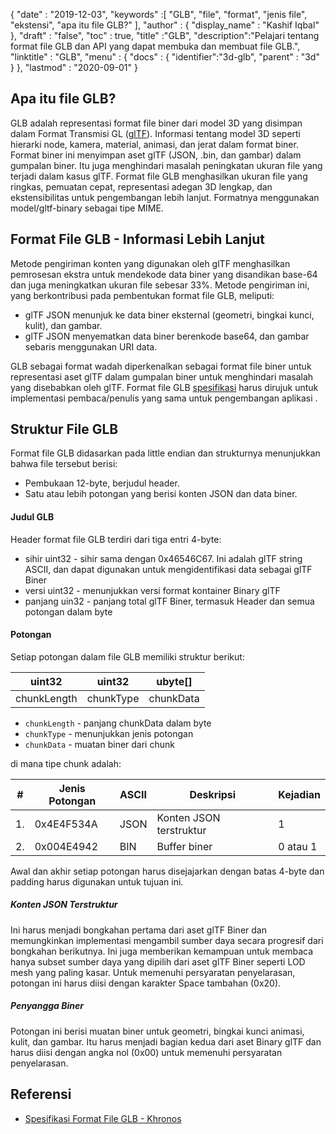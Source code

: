 {
  "date" : "2019-12-03",
  "keywords" :[ "GLB", "file", "format", "jenis file", "ekstensi", "apa itu file GLB?" ],
  "author" : {
    "display_name" : "Kashif Iqbal"
},
  "draft" : "false",
  "toc" : true,
  "title" :"GLB",
  "description":"Pelajari tentang format file GLB dan API yang dapat membuka dan membuat file GLB.",
  "linktitle" : "GLB",
  "menu" : {
    "docs" : {
      "identifier":"3d-glb",
      "parent" : "3d"
}
},
  "lastmod" : "2020-09-01"
}

## Apa itu file GLB?

GLB adalah representasi format file biner dari model 3D yang disimpan dalam Format Transmisi GL ([glTF](/id/3d/gltf/)). Informasi tentang model 3D seperti hierarki node, kamera, material, animasi, dan jerat dalam format biner. Format biner ini menyimpan aset glTF (JSON, .bin, dan gambar) dalam gumpalan biner. Itu juga menghindari masalah peningkatan ukuran file yang terjadi dalam kasus glTF. Format file GLB menghasilkan ukuran file yang ringkas, pemuatan cepat, representasi adegan 3D lengkap, dan ekstensibilitas untuk pengembangan lebih lanjut. Formatnya menggunakan model/gltf-binary sebagai tipe MIME.

## Format File GLB - Informasi Lebih Lanjut

Metode pengiriman konten yang digunakan oleh glTF menghasilkan pemrosesan ekstra untuk mendekode data biner yang disandikan base-64 dan juga meningkatkan ukuran file sebesar 33%. Metode pengiriman ini, yang berkontribusi pada pembentukan format file GLB, meliputi:

* glTF JSON menunjuk ke data biner eksternal (geometri, bingkai kunci, kulit), dan gambar.
* glTF JSON menyematkan data biner berenkode base64, dan gambar sebaris menggunakan URI data.

GLB sebagai format wadah diperkenalkan sebagai format file biner untuk representasi aset glTF dalam gumpalan biner untuk menghindari masalah yang disebabkan oleh glTF. Format file GLB [spesifikasi](https://github.com/KhronosGroup/glTF/tree/main/specification/2.0#glb-file-format-specification) harus dirujuk untuk implementasi pembaca/penulis yang sama untuk pengembangan aplikasi .

## Struktur File GLB

Format file GLB didasarkan pada little endian dan strukturnya menunjukkan bahwa file tersebut berisi:

* Pembukaan 12-byte, berjudul header.
* Satu atau lebih potongan yang berisi konten JSON dan data biner.

#### Judul GLB

Header format file GLB terdiri dari tiga entri 4-byte:

* sihir uint32 - sihir sama dengan 0x46546C67. Ini adalah glTF string ASCII, dan dapat digunakan untuk mengidentifikasi data sebagai glTF Biner
* versi uint32 - menunjukkan versi format kontainer Binary glTF
* panjang uin32 - panjang total glTF Biner, termasuk Header dan semua potongan dalam byte

#### Potongan

Setiap potongan dalam file GLB memiliki struktur berikut:

|uint32|uint32|ubyte[]
---|---|---|
|chunkLength|chunkType|chunkData

* `chunkLength` - panjang chunkData dalam byte
* `chunkType` - menunjukkan jenis potongan
* `chunkData` - muatan biner dari chunk

di mana tipe chunk adalah:

|# |Jenis Potongan|ASCII|Deskripsi|Kejadian
---|---|---|---|---|
|1.|0x4E4F534A|JSON|Konten JSON terstruktur|1
|2.|0x004E4942|BIN|Buffer biner|0 atau 1

Awal dan akhir setiap potongan harus disejajarkan dengan batas 4-byte dan padding harus digunakan untuk tujuan ini.

##### Konten JSON Terstruktur

Ini harus menjadi bongkahan pertama dari aset glTF Biner dan memungkinkan implementasi mengambil sumber daya secara progresif dari bongkahan berikutnya. Ini juga memberikan kemampuan untuk membaca hanya subset sumber daya yang dipilih dari aset glTF Biner seperti LOD mesh yang paling kasar. Untuk memenuhi persyaratan penyelarasan, potongan ini harus diisi dengan karakter Space tambahan (0x20).

##### Penyangga Biner #####

Potongan ini berisi muatan biner untuk geometri, bingkai kunci animasi, kulit, dan gambar. Itu harus menjadi bagian kedua dari aset Binary glTF dan harus diisi dengan angka nol (0x00) untuk memenuhi persyaratan penyelarasan.

## Referensi ##

* [Spesifikasi Format File GLB - Khronos](/id/3d/gltf/)

